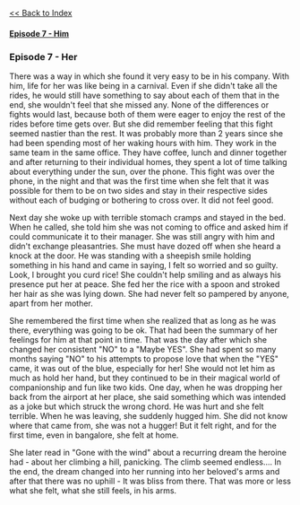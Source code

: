 [<<  Back to Index](index.md)


#### [Episode 7 - Him](hug_him.md)


### Episode 7 - Her

There was a way in which she found it very easy to be in his company. With him, life for her was like being in a carnival. Even if she didn't take all the rides, he would still have something to say about each of them that in the end, she wouldn't feel that she missed any. None of the differences or fights would last, because both of them were eager to enjoy the rest of the rides before time gets over. But she did remember feeling that this fight seemed nastier than the rest. It was probably more than 2 years since she had been spending most of her waking hours with him. They work in the same team in the same office. They have coffee, lunch and dinner together and after returning to their individual homes, they spent a lot of time talking about everything under the sun, over the phone. This fight was over the phone, in the night and that was the first time when she felt that it was possible for them to be on two sides and stay in their respective sides without each of budging or bothering to cross over. It did not feel good.

Next day she woke up with terrible stomach cramps and stayed in the bed. When he called, she told him she was not coming to office and asked him if could communicate it to their manager. She was still angry with him and didn't exchange pleasantries. She must have dozed off when she heard a knock at the door. He was standing with a sheepish smile holding something in his hand and came in saying, I felt so worried and so guilty. Look, I brought you curd rice! She couldn't help smiling and as always his presence put her at peace. She fed her the rice with a spoon and stroked her hair as she was lying down. She had never felt so pampered by anyone, apart from her mother. 

She remembered the first time when she realized that as long as he was there, everything was going to be ok. That had been the summary of her feelings for him at that point in time. That was the day after which she changed her consistent "NO" to a "Maybe YES". She had spent so many months saying "NO" to his attempts to propose love that when the "YES" came, it was out of the blue, especially for her! She would not let him as much as hold her hand, but they continued to be in their magical world of companionship and fun like two kids. One day, when he was dropping her back from the airport at her place, she said something which was intended as a joke but which struck the wrong chord. He was hurt and she felt terrible. When he was leaving, she suddenly hugged him. She did not know where that came from, she was not a hugger! But it felt right, and for the first time, even in bangalore, she felt at home. 

She later read in "Gone with the wind" about a recurring dream the heroine had - about her climbing a hill, panicking. The climb seemed endless.... In the end, the dream changed into her running into her beloved's arms and after that there was no uphill - It was bliss from there. That was more or less what she felt, what she still feels, in his arms.